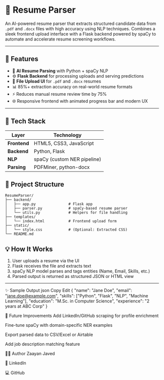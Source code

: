 # 📄 Resume Parser

An AI-powered resume parser that extracts structured candidate data from `.pdf` and `.docx` files with high accuracy using NLP techniques. Combines a sleek frontend upload interface with a Flask backend powered by spaCy to automate and accelerate resume screening workflows.

---

## 🚀 Features

- 🤖 **AI Resume Parsing** with Python + spaCy NLP  
- ⚙️ **Flask Backend** for processing uploads and serving predictions  
- 📂 **File Upload UI** for `.pdf` and `.docx` resumes  
- 📊 85%+ extraction accuracy on real-world resume formats  
- ⚡ Reduces manual resume review time by 75%  
- 🌐 Responsive frontend with animated progress bar and modern UX  

---

## 🧠 Tech Stack

| Layer       | Technology                   |
|-------------|-------------------------------|
| **Frontend**| HTML5, CSS3, JavaScript       |
| **Backend** | Python, Flask                 |
| **NLP**     | spaCy (custom NER pipeline)   |
| **Parsing** | PDFMiner, python-docx         |

## 📁 Project Structure

```
ResumeParser/
├── backend/
│   ├── app.py               # Flask app
│   ├── parser.py            # spaCy-based resume parser
│   └── utils.py             # Helpers for file handling
├── templates/
│   └── index.html           # Frontend upload form
├── static/
│   └── style.css            # (Optional: Extracted CSS)
└── README.md
```
## 💡 How It Works

1. User uploads a resume via the UI  
2. Flask receives the file and extracts text  
3. spaCy NLP model parses and tags entities (Name, Email, Skills, etc.)  
4. Parsed output is returned as structured JSON or HTML view  

---

✨ Sample Output
json
Copy
Edit
{
  "name": "Jane Doe",
  "email": "jane.doe@example.com",
  "skills": ["Python", "Flask", "NLP", "Machine Learning"],
  "education": "M.Sc. in Computer Science",
  "experience": "2 years at ABC Corp"
}

🔭 Future Improvements
Add LinkedIn/GitHub scraping for profile enrichment

Fine-tune spaCy with domain-specific NER examples

Export parsed data to CSV/Excel or Airtable

Add job description matching feature

👨‍💻 Author
Zaayan Javed

💼 LinkedIn

💻 GitHub
